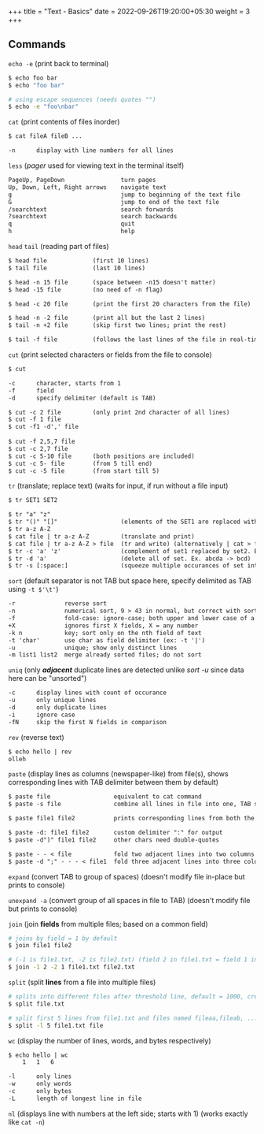 +++
title = "Text - Basics"
date =  2022-09-26T19:20:00+05:30
weight = 3
+++

## Commands

`echo -e` (print back to terminal)

```sh
$ echo foo bar
$ echo "foo bar"

# using escape sequences (needs quotes "")
$ echo -e "foo\nbar"
``` 

`cat` (print contents of files inorder)
```txt
$ cat fileA fileB ...

-n 		display with line numbers for all lines
```

`less` (_pager_ used for viewing text in the terminal itself)
```txt
PageUp, PageDown				turn pages
Up, Down, Left, Right arrows    navigate text
g 								jump to beginning of the text file
G 								jump to end of the text file
/searchtext 					search forwards
?searchtext						search backwards
q 								quit
h 								help
```

`head` `tail` (reading part of files)
```txt
$ head file 			(first 10 lines)
$ tail file 			(last 10 lines)

$ head -n 15 file  		(space between -n15 doesn't matter)
$ head -15 file  		(no need of -n flag)

$ head -c 20 file   	(print the first 20 characters from the file) 

$ head -n -2 file 		(print all but the last 2 lines)
$ tail -n +2 file 		(skip first two lines; print the rest)

$ tail -f file			(follows the last lines of the file in real-time update)
```

`cut` (print selected characters or fields from the file to console)
```txt
$ cut 

-c		character, starts from 1
-f		field 
-d 		specify delimiter (default is TAB)
```
```txt
$ cut -c 2 file  		(only print 2nd character of all lines)
$ cut -f 1 file
$ cut -f1 -d',' file
	
$ cut -f 2,5,7 file
$ cut -c 2,7 file
$ cut -c 5-10 file  	(both positions are included)
$ cut -c 5- file    	(from 5 till end)
$ cut -c -5 file    	(from start till 5)   
```

`tr` (translate; replace text) (waits for input, if run without a file input)
```txt
$ tr SET1 SET2

$ tr "a" "z"
$ tr "()" "[]" 					(elements of the SET1 are replaced with corresponding element from SET2)
$ tr a-z A-Z 					
$ cat file | tr a-z A-Z 		(translate and print)
$ cat file | tr a-z A-Z > file  (tr and write) (alternatively | cat > file)
$ tr -c 'a' 'z' 				(complement of set1 replaced by set2. Ex. abcd -> azzz)
$ tr -d 'a' 					(delete all of set. Ex. abcda -> bcd) 
$ tr -s [:space:] 				(squeeze multiple occurances of set into one. Ex. baaaad -> bad)
```

`sort` (default separator is not TAB but space here, specify delimited as TAB using `-t $'\t'`)
```txt
-r 				reverse sort
-n 				numerical sort, 9 > 43 in normal, but correct with sort -n
-f 				fold-case: ignore-case; both upper and lower case of a letter are equal in sort comparison
+X 				ignores first X fields, X = any number
-k n 			key; sort only on the nth field of text
-t 'char' 		use char as field delimiter (ex: -t '|')
-u				unique; show only distinct lines
-m list1 list2 	merge already sorted files; do not sort
```

`uniq` (only **_adjacent_** duplicate lines are detected unlike _sort -u_ since data here can be "unsorted")
```txt
-c 		display lines with count of occurance
-u		only unique lines
-d 		only duplicate lines
-i		ignore case
-fN		skip the first N fields in comparison
```

`rev` (reverse text)
```txt
$ echo hello | rev
olleh
```

`paste` (display lines as columns (newspaper-like) from file(s), shows corresponding lines with TAB delimiter between them by default)
```txt
$ paste file 				  equivalent to cat command
$ paste -s file 			  combine all lines in file into one, TAB separated

$ paste file1 file2 		  prints corresponding lines from both the files side-by-side on terminal

$ paste -d: file1 file2 	  custom delimiter ":" for output
$ paste -d")" file1 file2 	  other chars need double-quotes

$ paste - - < file 			  fold two adjacent lines into two columns
$ paste -d ";" - - - < file1  fold three adjacent lines into three columns
```

`expand` (convert TAB to group of spaces) (doesn't modify file in-place but prints to console)

`unexpand -a` (convert group of all spaces in file to TAB) (doesn't modify file but prints to console)


`join` (join **fields** from multiple files; based on a common field)

```sh
# joins by field = 1 by default
$ join file1 file2

# (-1 is file1.txt, -2 is file2.txt) (field 2 in file1.txt = field 1 in file2.txt)
$ join -1 2 -2 1 file1.txt file2.txt 
```
`split` (split **lines** from a file into multiple files)
```sh
# splits into different files after threshold line, default = 1000, created file name = x**
$ split file.txt

# split first 5 lines from file1.txt and files named fileaa,fileab, ... are created
$ split -l 5 file1.txt file 
```

`wc` (display the number of lines, words, and bytes respectively)
```txt
$ echo hello | wc
	1 	1 	6

-l 		only lines
-w 		only words
-c 		only bytes
-L		length of longest line in file
```

`nl` (displays line with numbers at the left side; starts with 1) (works exactly like `cat -n`)


